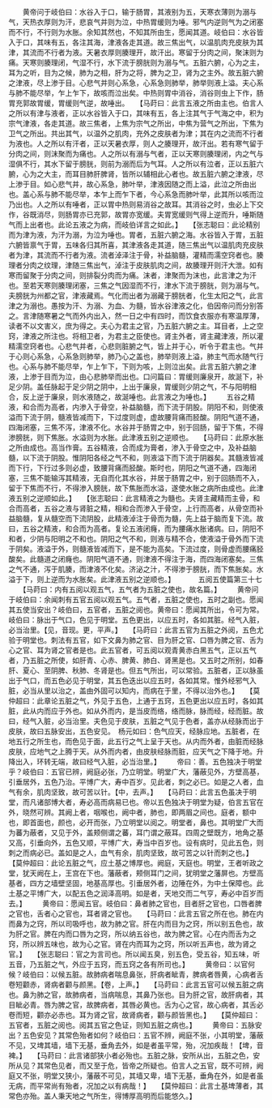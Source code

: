 <!-- { "loadSidebar": true } -->
　　黄帝问于岐伯曰：水谷入于口，输于肠胃，其液别为五，天寒衣薄则为溺与气，天热衣厚则为汗，悲哀气并则为泣，中热胃缓则为唾。邪气内逆则气为之闭塞而不行，不行则为水胀。余知其然也，不知其所由生，愿闻其道。岐伯曰：水谷皆入于口，其味有五，各注其海，津液各走其道。故三焦出气，以温肌肉充皮肤为其津，其流而不行者为液。天暑衣厚则腠理开，故汗出。寒留于分肉之间，聚沫则为痛。天寒则腠理闭，气湿不行，水下流于膀胱则为溺与气。五脏六腑，心为之主，耳为之听，目为之候，肺为之相，肝为之将，脾为之卫，肾为之主外。故五脏六腑之津液，尽上渗于目。心悲气并则心系急，心系急则肺举，肺举则液上溢。夫心系与肺不能尽举，乍上乍下，故咳而泣出矣。中热则胃中消谷，消谷则虫上下作，肠胃充郭故胃缓，胃缓则气逆，故唾出。　　【马莳曰：此言五液之所由主也。伯言人之所以有津与液者，正以水谷皆入于口，其味有五，各上注其气于气海之中，积为宗气津液，各走其道。故三焦者，上焦为宗气之所出，中焦为营气之所出，下焦为卫气之所出。共出其气，以温外之肌肉，充外之皮肤者为津；其在内之流而不行者为液也。人之所以有汗者，正以天暑衣厚，则人之腠理开，故汗出。若有寒气留于分肉之间，则沫聚而为痛也。人之所以有溺与气者，正以天寒则腠理闭，内之气与湿俱不行，其水下留于膀胱，则前为溺而后为气耳。人之所以有泣者，正以五脏六腑，心为之大主，而耳目肺肝脾肾，皆所以辅相此心者也。故五脏六腑之津液，尽上渗于目。如心悲气并，故心系急，肺叶举，津液因随之而上溢，此泣之所由出也。盖心系与肺不能尽举，本乍上而乍下者，今心系急而肺叶举，此其所以咳而泣乃出也。人之所以有唾者，正以胃中热则易消谷之故耳。其消谷之时，虫必上下交作，谷既消尽，则肠胃亦已充郭，故胃亦宽缓。夫胃宽缓则气得上逆而升，唾斯随气而上出者也。此论五液之为病，而岐伯详言之如此。】　　【张志聪曰：此论精别而为津为液，为汗为溺，为泣为唾也。胃者，五脏六腑之海。水谷皆入于胃，五脏六腑皆禀气于胃，五味各归其所喜，其津液各走其道，随三焦出气以温肌肉充皮肤者为津，其流而不行者为液。流者淖泽注于骨，补益脑髓，灌精而濡空窍者也。腠理者分肉之纹理，津随三焦出气，淖注于皮肤肌肉之间，故腠理开则汗大泄。如有寒而留聚于分肉之间，则排裂分肉而为痛。沫者，津聚而为沫也，此言津之为汗也。至若天寒则腠理闭塞，三焦之气因湿而不行，津水下流于膀胱，则为溺与气。夫膀胱为州都之官，津液藏焉。气化而出者为溺藏于膀胱者，化生太阳之气，此言津之为溺也。愚按为汗、为溺、为血、为髓，皆水谷津液之化，伯因帝问而分别答之。言津随寒暑之气而外内出入，然一日之中有四时，而饮食衣服亦有寒温厚薄，读者不以文害义，庶为得之。夫心为君主之官，乃五脏六腑之主。耳目者，上之空窍，津液之所注也。将相卫者，为君主之臣使也。肾主外者，肾主藏津液，所以灌精濡空窍者也。心悲气并者，心悲则脏腑之气，皆上并于心，听令于君主也。气并于心则心系急，心系急则肺举，肺乃心之盖也，肺举则液上溢，肺主气而水随气行也。心系与肺不能尽举，乍上乍下，下则为咳，上则泣出矣。此言五脏六腑之津液，上渗于目而为泣，由心悲肺举而出也。口问篇曰：胃缓则廉泉开，故涎下，补足少阴。盖任脉起于足少阴之阴中，上出于廉泉，胃缓则少阴之气，不与阳明相合，反上逆于廉泉，则水液随之，故涎唾也。此言液之为唾也。】
　　五谷之精液，和合而为高者，内渗入于骨空，补益脑髓，而下流于阴股。阴阳不和，则使液溢而下流于阴，髓液皆减而下，下过度则虚，虚故腰背痛而胫酸。阴阳气道不通，四海闭塞，三焦不泻，津液不化。水谷并于肠胃之中，别于回肠，留于下焦，不得渗膀胱，则下焦胀。水溢则为水胀。此津液五别之逆顺也。　　【马莳曰：此原水胀之所由成也。高当作膏。五谷精液，合而成为膏者，渗入于骨空之中，及补益脑髓，以下流于阴股。惟阴阳各经之气不和，则液溢下而下流于阴器矣。其髓液皆减而下行，下行过多则必虚，致腰背痛而胫酸。斯时也，阴阳之气道不通，四海闭塞，三焦不能输泻其精液，无自而化其水谷，并居于肠胃之中，别于回肠而不入，留于下焦而不行，不得渗入膀胱，故下焦胀而水溢，遂使水胀之病所由成也。此津液五别之逆顺如此。】　　【张志聪曰：此言精液之为髓也。夫肾主藏精而主骨，和合而高者，五谷之液与肾脏之精，相和合而渗入于骨空，上行而高者，从骨空而补益脑髓，复从髓空而下流阴股，此精液淖注于骨而为髓，先上益于脑而复下流。故曰，五谷之精液，和合而为高者。复论五液闭癃，而为腰痛水胀诸病。曰，阴阳不和者，少阴与阳明之不和也。阴阳之气不和，则液与精不合，使液溢于骨外而下流于阴矣。液溢于外，则髓液皆减而下，是不能为高矣。下流过度，则骨虚而腰痛胫酸矣。此髓道之闭癃也。阴阳气道不通，则津液不得注于海，而四海闭塞矣。三焦之气不通，泻于肌腠，而津液不化矣。济泌之汁，不得渗于膀胱，而下焦胀矣。水溢于下，则上逆而为水胀矣。此津液五别之逆顺也。】
　　　五阅五使篇第三十七
　　【马莳曰：内有五阅以观五气，五气者为五脏之使也，故名篇。】
　　黄帝问于岐伯曰：余闻刺有五官五阅以观五气。五气者，五脏之使也，五时之副也。愿闻其五使当安出？岐伯曰，五官者，五脏之阅也。黄帝曰：愿闻其所出，令可为常。岐伯曰：脉出于气口，色见于明堂。五色更出，以应五时，各如其脏。经气入脏，必当治里。【见，音现。更，平声。】　　【马莳曰：此言五官为五脏之外阅，五色尤验于明堂也。刺法有五官，如下文鼻为肺之官、目为肝之官、口唇为脾之官、舌为心之官、耳为肾之官者是也。此五官者，可五阅以观青黄赤白黑五气，正以五气者，乃五脏之所使，如肝青、心赤、脾黄、肺白、肾黑是也。又五时之所别，如春肝、夏心、至阴脾、秋肺、冬肾是也。但五气所出，可以常验。五脏者，正以脉虽出于气口，而五色必见于明堂，其五色迭出以应五时，各如其常。惟外经邪气入脏，必当从里以治之，盖由外固可以知内，而病在于里，不得以治外也。】　　【莫仲超曰：此章论五脏之气，外见于五色，上通于五窍，五色更出以应五时，各如其脏，此从内而应于外也。如从外而内，是当皮而络，络而脉，脉而经，经而脏。故曰，经气入脏，必当治里。夫色见于皮肤，五脏之气见于色者，盖亦从经脉而出于皮肤，故曰五脉安出，五色安见。　杨元如曰：色气应天，经脉应地。五脏者，在地五行之所生也，而色见于面，此五行之气上呈于天也。从内而外者，由脏而经脉皮肤，应地气之上腾于天。从外而内者，由皮肤经脉而脏，应天气之下降于地。升降出入，环转无端，故曰经气入脏，必当治里。】
　　帝曰：善。五色独决于明堂乎？岐伯曰：五官已辨，阙庭必张，乃立明堂。明堂广大，藩蔽见外，方壁高基，引垂居外，五色乃治。平博广大，寿中百岁。见此者，刺之必已。如是之人者，血气有余，肌肉坚致，故可苦以针。【中，去声。】　　【马莳曰：此言五色虽决于明堂，而凡诸部博大者，寿必高而病易已也。帝以五色独决于明堂为疑，伯言五官在外，晓然可辨。其阙上者，咽喉也，阙中者，肺也，即两眉之间也。庭者，额中也，即首面也，颜也，必开而张，乃立明堂以阅之。明堂者，鼻也。其明堂广大而为蕃为蔽者，又见于外，盖颊侧谓之蕃，耳门谓之蔽耳。四周之壁既方，地角之基又高，引垂向外，五色又顺，平博广大，寿当中百岁也。设有病时，见此五色，则刺之而病必已。盖如是之人，血气有余，肌肉坚致，故可苦之以针而刺之也。】　　【莫仲超曰：此论五脏之气，应土基之博厚也。阙庭，天庭也。明堂，王者听政之堂，犹天阙在上，王宫在下也。藩蔽者，颊侧耳门之间，犹明堂之藩屏也。方壁高基者，四方之墙壁坚固，地基高厚也。引垂居外者，边陲在外，为中土保障也。此土基之平博广大，以配五色之润泽高明。如是者，天地交而二气亨，寿必中百岁而去。】
　　黄帝曰：愿闻五官。岐伯曰：鼻者肺之官也，目者肝之官也，口唇者脾之官也，舌者心之官也，耳者肾之官也。　　【马莳曰：此言五官之所在也。肺在内而鼻为之窍，所以司吸呼也，故为肺之官。肝在内而目为之窍，所以别五色也，故为肝之官。脾在内而口唇为之窍，所以纳五谷也，故为脾之官。心在内而舌为之窍，所以辨五味也，故为心之官。肾在内而耳为之窍，所以听五声也，故为肾之官。】　　【张志聪曰：官之为言司也。所以闻五臭，别五色，受五谷，知五味，听五音，乃五脏之气，外应于五窍，而五窍之各有所司也。】
　　黄帝曰：以官何候？岐伯曰：以候五脏。故肺病者喘息鼻张，肝病者眦青，脾病者唇黄，心病者舌卷短颧赤，肾病者颧与颜黑。【卷，上声。】　　【马莳曰：此言五官可以候五脏之病也。鼻为肺之官，故肺病者，当病喘息，其鼻乃张也。目为肝之官，故肝病者，其目眦必青。唇为脾之官，故脾病者，其唇必黄也。舌为心之官，故心病者，其舌必卷而短，颧亦必赤也。耳为肾之官，故肾病者，颧与颜皆黑也。】　　【莫仲超曰：五官者，五脏之阅也。阅其五官之色证，则知五脏之病也。】
　　黄帝曰：五脉安出？五色安见？其常色殆者如何？岐伯曰：五官不辨，阙庭不张，小其明堂，藩蔽不见，又埤其墙，墙下无基，垂角去外，如是者虽平常，殆，况加疾哉！【埤，音裨。】　　【马莳曰：此言诸部狭小者必殆也。五脏之脉，安所从出，五脏之色，安所从见？其常色见者，而又至于危，皆帝之所疑也。伯言人之五官，既不可辨，阙庭又不张，明堂又狭小，藩蔽不可见，其墙又卑，墙下无基，垂角在外，如是者虽无病，而平常尚有殆者，况加之以有病哉！】　　【莫仲超曰：此言土基埤薄者，其常色亦殆。盖人秉天地之气所生，得博厚高明而后能悠久。】
